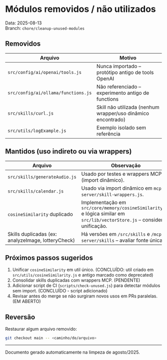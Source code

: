 # Módulos removidos / não utilizados

Data: 2025-08-13  
Branch: `chore/cleanup-unused-modules`

## Removidos

| Arquivo | Motivo |
|---------|--------|
| `src/config/ai/openai/tools.js` | Nunca importado – protótipo antigo de tools OpenAI |
| `src/config/ai/ollama/functions.js` | Não referenciado – experimento antigo de functions |
| `src/skills/curl.js` | Skill não utilizada (nenhum wrapper/uso dinâmico encontrado) |
| `src/utils/logExample.js` | Exemplo isolado sem referência |

## Mantidos (uso indireto ou via wrappers)

| Arquivo | Observação |
|---------|------------|
| `src/skills/generateAudio.js` | Usado por testes e wrappers MCP (import dinâmico). |
| `src/skills/calendar.js` | Usado via import dinâmico em `mcp-server/skill-wrappers.js`. |
| `cosineSimilarity` duplicado | Implementação em `src/core/memory/cosineSimilarity.js` e lógica similar em `src/lib/vectorStore.js` – considerar unificação. |
| Skills duplicadas (ex: analyzeImage, lotteryCheck) | Há versões em `/src/skills` e `/mcp-server/skills` – avaliar fonte única. |

## Próximos passos sugeridos

1. Unificar `cosineSimilarity` em util único. (CONCLUÍDO: util criado em `src/utils/cosineSimilarity.js` e antigo marcado como deprecated)
2. Consolidar skills duplicadas com wrappers MCP. (PENDENTE)
3. Adicionar script de CI (`scripts/check-unused.js`) para detectar módulos sem import. (CONCLUÍDO - script adicionado)
4. Revisar antes do merge se não surgiram novos usos em PRs paralelas. (EM ABERTO)

## Reversão

Restaurar algum arquivo removido:

```bash
git checkout main -- <caminho/do/arquivo>
```

---
Documento gerado automaticamente na limpeza de agosto/2025.
